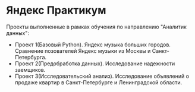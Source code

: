 # Яндекс Практикум
Проекты выполненные в рамках обучения по направлению "Аналитик данных":
- Проект 1(Базовый Python). Яндекс музыка больших городов. Сравнение позователей Яндекс музыки из Москвы и Санкт-Петербурга.
- Проект 2(Предобработка данных). Исследование надежности заемщиков.
- Проект 3(Исследовательский анализ). Исследование объявлений о продаже квартир в Санкт-Петербурге и Ленинградской области.
